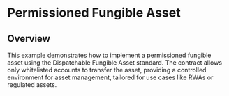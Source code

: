 # Permissioned Fungible Asset

## Overview

This example demonstrates how to implement a permissioned fungible asset using the Dispatchable Fungible Asset standard. The contract allows only whitelisted accounts to transfer the asset, providing a controlled environment for asset management, tailored for use cases like RWAs or regulated assets.
